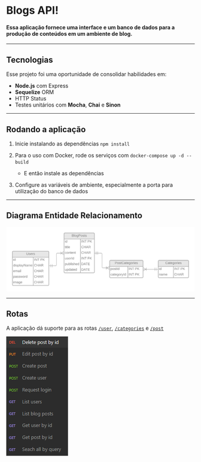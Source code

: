 # Blogs API!

#### Essa aplicação fornece uma interface e um banco de dados para a produção de conteúdos em um ambiente de blog.
---

## Tecnologias

Esse projeto foi uma oportunidade de consolidar habilidades em:

- **Node.js** com Express
- **Sequelize** ORM
- HTTP Status
- Testes unitários com **Mocha**, **Chai** e **Sinon**
  
---
## Rodando a aplicação

  1. Inicie instalando as dependências
`npm install`


2. Para o uso com Docker, rode os serviços com `docker-compose up -d --build`
   - E então instale as dependências

3. Configure as variáveis de ambiente, especialmente a porta para utilização do banco de dados

---

## Diagrama Entidade Relacionamento

![Diagrama do banco de dados](/utils/der.png)

---
## Rotas

A aplicação dá suporte para as rotas 
[`/user`](/src/routes/userRouter.js), 
[`/categories`](/src/routes/categoryRouter.js) e 
[`/post`](src/routes/postRouter.js)



![Imagem com as rotas](/utils/methods.png)
